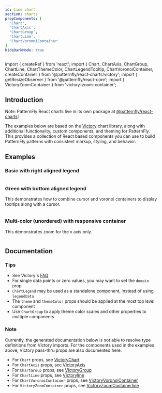 ```yaml
---
id: Line chart
section: charts
propComponents: [
  'Chart',
  'ChartAxis',
  'ChartGroup',
  'ChartLine',
  'ChartVoronoiContainer'
]
hideDarkMode: true
---
```


import { createRef } from 'react';
import { Chart, ChartAxis, ChartGroup, ChartLine, ChartThemeColor, ChartLegendTooltip, ChartVoronoiContainer, createContainer } from '@patternfly/react-charts/victory';
import { getResizeObserver } from '@patternfly/react-core';
import { VictoryZoomContainer } from 'victory-zoom-container';

## Introduction
Note: PatternFly React charts live in its own package at [@patternfly/react-charts](https://www.npmjs.com/package/@patternfly/react-charts)!

The examples below are based on the [Victory](https://formidable.com/open-source/victory/docs/victory-chart/) chart library, along with additional functionality, custom components, and theming for PatternFly. This provides a collection of React based components you can use to build PatternFly patterns with consistent markup, styling, and behavior.

## Examples
### Basic with right aligned legend
```ts file = "ChartLineBasicRightLegend.tsx"

```

### Green with bottom aligned legend

This demonstrates how to combine cursor and voronoi containers to display tooltips along with a cursor.

```ts file = "ChartLineGreenBottomLegend.tsx"

```

### Multi-color (unordered) with responsive container

This demonstrates zoom for the x axis only.

```ts file = "ChartLineMultiColor.tsx"

```

## Documentation
### Tips
- See Victory's [FAQ](https://formidable.com/open-source/victory/docs/faq)
- For single data points or zero values, you may want to set the `domain` prop
- `ChartLegend` may be used as a standalone component, instead of using `legendData`
- The `theme` and `themeColor` props should be applied at the most top level component
- Use `ChartGroup` to apply theme color scales and other properties to multiple components

### Note
Currently, the generated documentation below is not able to resolve type definitions from Victory imports. For the 
components used in the examples above, Victory pass-thru props are also documented here:

- For `Chart` props, see [VictoryChart](https://formidable.com/open-source/victory/docs/victory-chart)
- For `ChartAxis` props, see [VictoryAxis](https://formidable.com/open-source/victory/docs/victory-axis)
- For `ChartGroup` props, see [VictoryGroup](https://formidable.com/open-source/victory/docs/victory-group)
- For `ChartLine` props, see [Victoryline](https://formidable.com/open-source/victory/docs/victory-line)
- For `ChartVoronoiContainer` props, see [VictoryVoronoiContainer](https://formidable.com/open-source/victory/docs/victory-voronoi-container)
- For `VictoryZoomContainer` props, see [VictoryZoomContainerline](https://formidable.com/open-source/victory/docs/victory-zoom-container)
